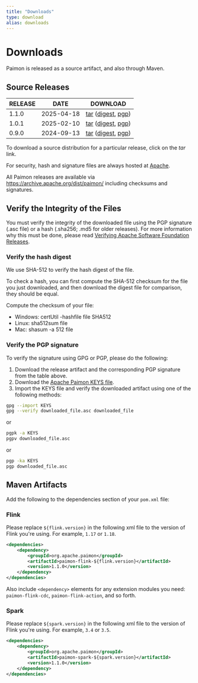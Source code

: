 ```yaml
---
title: "Downloads"
type: download
alias: downloads
---
```


# Downloads

Paimon is released as a source artifact, and also through Maven.

## Source Releases

| RELEASE | DATE       | DOWNLOAD                                                                                                                                                                                                                                                                                                           |
|---------|------------|--------------------------------------------------------------------------------------------------------------------------------------------------------------------------------------------------------------------------------------------------------------------------------------------------------------------|
| 1.1.0   | 2025-04-18 | [tar](https://www.apache.org/dyn/closer.lua/paimon/paimon-1.1.0/apache-paimon-1.1.0-src.tgz)               ([digest](https://downloads.apache.org/paimon/paimon-1.1.0/apache-paimon-1.1.0-src.tgz.sha512),                [pgp](https://downloads.apache.org/paimon/paimon-1.1.0/apache-paimon-1.1.0-src.tgz.asc)) |                                                                                                                                                                                                                                                                                                                                                                                                                                            |
| 1.0.1   | 2025-02-10 | [tar](https://www.apache.org/dyn/closer.lua/paimon/paimon-1.0.1/apache-paimon-1.0.1-src.tgz)               ([digest](https://downloads.apache.org/paimon/paimon-1.0.1/apache-paimon-1.0.1-src.tgz.sha512),                [pgp](https://downloads.apache.org/paimon/paimon-1.0.1/apache-paimon-1.0.1-src.tgz.asc)) |                                                                                                                                                                                                                                                                                                                                                                                                                                            |
| 0.9.0   | 2024-09-13 | [tar](https://www.apache.org/dyn/closer.lua/paimon/paimon-0.9.0/apache-paimon-0.9.0-src.tgz)               ([digest](https://downloads.apache.org/paimon/paimon-0.9.0/apache-paimon-0.9.0-src.tgz.sha512),                [pgp](https://downloads.apache.org/paimon/paimon-0.9.0/apache-paimon-0.9.0-src.tgz.asc)) |                                                                                                                                                                                                                                                                                                                                                                                                                                            |

To download a source distribution for a particular release, click on the *tar* link.

For security, hash and signature files are always hosted at [Apache](https://downloads.apache.org/).

All Paimon releases are available via https://archive.apache.org/dist/paimon/ including checksums and signatures.

## Verify the Integrity of the Files

You must verify the integrity of the downloaded file using the PGP signature (.asc file) or a hash (.sha256; .md5 for older releases). For more information why this must be done, please read [Verifying Apache Software Foundation Releases](https://www.apache.org/info/verification.html).

### Verify the hash digest

We use SHA-512 to verify the hash digest of the file.

To check a hash, you can first compute the SHA-512 checksum for the file you just downloaded, and then download the
digest file for comparison, they should be equal.

Compute the checksum of your file:
- Windows: certUtil -hashfile file SHA512
- Linux: sha512sum file
- Mac: shasum -a 512 file

### Verify the PGP signature

To verify the signature using GPG or PGP, please do the following:

1. Download the release artifact and the corresponding PGP signature from the table above.
2. Download the [Apache Paimon KEYS file](https://downloads.apache.org/paimon/KEYS).
3. Import the KEYS file and verify the downloaded artifact using one of the following methods:

```bash
gpg --import KEYS
gpg --verify downloaded_file.asc downloaded_file
```

or

```bash
pgpk -a KEYS
pgpv downloaded_file.asc
```

or

```bash
pgp -ka KEYS
pgp downloaded_file.asc
```

## Maven Artifacts

Add the following to the dependencies section of your `pom.xml` file:

### Flink

Please replace `${flink.version}` in the following xml file to the version of Flink you're using. For example, `1.17` or `1.18`.

```xml
<dependencies>
    <dependency>
        <groupId>org.apache.paimon</groupId>
        <artifactId>paimon-flink-${flink.version}</artifactId>
        <version>1.1.0</version>
    </dependency>
</dependencies>
```

Also include `<dependency>` elements for any extension modules you need: `paimon-flink-cdc`, `paimon-flink-action`, and so forth.

### Spark

Please replace `${spark.version}` in the following xml file to the version of Flink you're using. For example, `3.4` or `3.5`.

```xml
<dependencies>
    <dependency>
        <groupId>org.apache.paimon</groupId>
        <artifactId>paimon-spark-${spark.version}</artifactId>
        <version>1.1.0</version>
    </dependency>
</dependencies>
```
